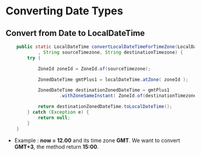 # Converting Date Types

## Convert from Date to LocalDateTime

```java
    public static LocalDateTime convertLocalDateTimeForTimeZone(LocalDateTime localDateTime
            , String sourceTimezone, String destinationTimezone) {
        try {

            ZoneId zoneId = ZoneId.of(sourceTimezone);

            ZonedDateTime gmtPlus1 = localDateTime.atZone( zoneId );

            ZonedDateTime destinationZonedDateTime = gmtPlus1
                    .withZoneSameInstant( ZoneId.of(destinationTimezone));

            return destinationZonedDateTime.toLocalDateTime();
        } catch (Exception e) {
            return null;
        }
    }

```

- Example : **now = 12.00** and its time zone **GMT**. We want to convert **GMT+3**,  the method return **15:00**.
